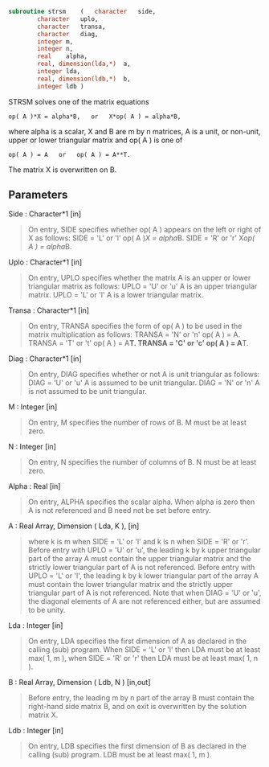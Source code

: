 ```fortran
subroutine strsm	(	character	side,
		character	uplo,
		character	transa,
		character	diag,
		integer	m,
		integer	n,
		real	alpha,
		real, dimension(lda,*)	a,
		integer	lda,
		real, dimension(ldb,*)	b,
		integer	ldb )
```

 STRSM  solves one of the matrix equations

    op( A )*X = alpha*B,   or   X*op( A ) = alpha*B,

 where alpha is a scalar, X and B are m by n matrices, A is a unit, or
 non-unit,  upper or lower triangular matrix  and  op( A )  is one  of

    op( A ) = A   or   op( A ) = A**T.

 The matrix X is overwritten on B.

## Parameters
Side : Character*1 [in]
> On entry, SIDE specifies whether op( A ) appears on the left
> or right of X as follows:
> SIDE = 'L' or 'l'   op( A )*X = alpha*B.
> SIDE = 'R' or 'r'   X*op( A ) = alpha*B.

Uplo : Character*1 [in]
> On entry, UPLO specifies whether the matrix A is an upper or
> lower triangular matrix as follows:
> UPLO = 'U' or 'u'   A is an upper triangular matrix.
> UPLO = 'L' or 'l'   A is a lower triangular matrix.

Transa : Character*1 [in]
> On entry, TRANSA specifies the form of op( A ) to be used in
> the matrix multiplication as follows:
> TRANSA = 'N' or 'n'   op( A ) = A.
> TRANSA = 'T' or 't'   op( A ) = A**T.
> TRANSA = 'C' or 'c'   op( A ) = A**T.

Diag : Character*1 [in]
> On entry, DIAG specifies whether or not A is unit triangular
> as follows:
> DIAG = 'U' or 'u'   A is assumed to be unit triangular.
> DIAG = 'N' or 'n'   A is not assumed to be unit
> triangular.

M : Integer [in]
> On entry, M specifies the number of rows of B. M must be at
> least zero.

N : Integer [in]
> On entry, N specifies the number of columns of B.  N must be
> at least zero.

Alpha : Real [in]
> On entry,  ALPHA specifies the scalar  alpha. When  alpha is
> zero then  A is not referenced and  B need not be set before
> entry.

A : Real Array, Dimension ( Lda, K ), [in]
> where k is m when SIDE = 'L' or 'l'
> and k is n when SIDE = 'R' or 'r'.
> Before entry  with  UPLO = 'U' or 'u',  the  leading  k by k
> upper triangular part of the array  A must contain the upper
> triangular matrix  and the strictly lower triangular part of
> A is not referenced.
> Before entry  with  UPLO = 'L' or 'l',  the  leading  k by k
> lower triangular part of the array  A must contain the lower
> triangular matrix  and the strictly upper triangular part of
> A is not referenced.
> Note that when  DIAG = 'U' or 'u',  the diagonal elements of
> A  are not referenced either,  but are assumed to be  unity.

Lda : Integer [in]
> On entry, LDA specifies the first dimension of A as declared
> in the calling (sub) program.  When  SIDE = 'L' or 'l'  then
> LDA  must be at least  max( 1, m ),  when  SIDE = 'R' or 'r'
> then LDA must be at least max( 1, n ).

B : Real Array, Dimension ( Ldb, N ) [in,out]
> Before entry,  the leading  m by n part of the array  B must
> contain  the  right-hand  side  matrix  B,  and  on exit  is
> overwritten by the solution matrix  X.

Ldb : Integer [in]
> On entry, LDB specifies the first dimension of B as declared
> in  the  calling  (sub)  program.   LDB  must  be  at  least
> max( 1, m ).

